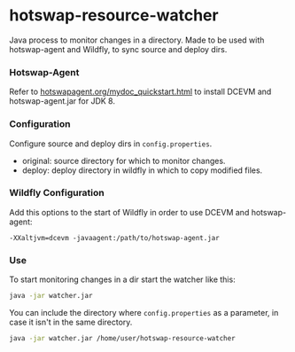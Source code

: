hotswap-resource-watcher
==========================
Java process to monitor changes in a directory. Made to be used with hotswap-agent and Wildfly, to sync source and deploy dirs.

### Hotswap-Agent
Refer to [hotswapagent.org/mydoc_quickstart.html](http://hotswapagent.org/mydoc_quickstart.html) to install DCEVM and hotswap-agent.jar for JDK 8.

### Configuration
Configure source and deploy dirs in `config.properties`.
* original: source directory for which to monitor changes.
* deploy: deploy directory in wildfly in which to copy modified files.

### Wildfly Configuration
Add this options to the start of Wildfly in order to use DCEVM and hotswap-agent:
```
-XXaltjvm=dcevm -javaagent:/path/to/hotswap-agent.jar
```

### Use
To start monitoring changes in a dir start the watcher like this:
```bash
java -jar watcher.jar
```

You can include the directory where `config.properties` as a parameter, in case it isn't in the same directory.
```bash
java -jar watcher.jar /home/user/hotswap-resource-watcher
```
